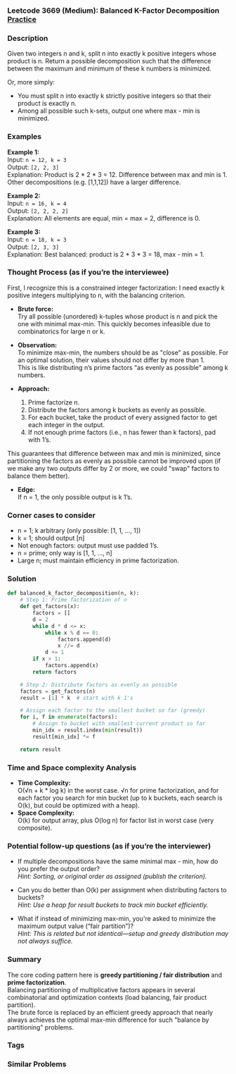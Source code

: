 ### Leetcode 3669 (Medium): Balanced K-Factor Decomposition [Practice](https://leetcode.com/problems/balanced-k-factor-decomposition)

### Description  
Given two integers n and k, split n into exactly k positive integers whose product is n. Return a possible decomposition such that the difference between the maximum and minimum of these k numbers is minimized.

Or, more simply:
- You must split n into exactly k strictly positive integers so that their product is exactly n.
- Among all possible such k-sets, output one where max - min is minimized.

### Examples  

**Example 1:**  
Input: `n = 12, k = 3`  
Output: `[2, 2, 3]`  
Explanation: Product is 2 \* 2 \* 3 = 12. Difference between max and min is 1. Other decompositions (e.g. [1,1,12]) have a larger difference.

**Example 2:**  
Input: `n = 16, k = 4`  
Output: `[2, 2, 2, 2]`  
Explanation: All elements are equal, min = max = 2, difference is 0.

**Example 3:**  
Input: `n = 18, k = 3`  
Output: `[2, 3, 3]`  
Explanation: Best balanced: product is 2 \* 3 \* 3 = 18, max - min = 1.

### Thought Process (as if you’re the interviewee)  
First, I recognize this is a constrained integer factorization: I need exactly k positive integers multiplying to n, with the balancing criterion.

- **Brute force:**  
  Try all possible (unordered) k-tuples whose product is n and pick the one with minimal max-min. This quickly becomes infeasible due to combinatorics for large n or k.

- **Observation:**  
  To minimize max-min, the numbers should be as "close" as possible. For an optimal solution, their values should not differ by more than 1.  
  This is like distributing n’s prime factors “as evenly as possible” among k numbers.

- **Approach:**
  1. Prime factorize n.
  2. Distribute the factors among k buckets as evenly as possible.
  3. For each bucket, take the product of every assigned factor to get each integer in the output.
  4. If not enough prime factors (i.e., n has fewer than k factors), pad with 1’s.

This guarantees that difference between max and min is minimized, since partitioning the factors as evenly as possible cannot be improved upon (if we make any two outputs differ by 2 or more, we could "swap" factors to balance them better).

- **Edge:**  
  If n = 1, the only possible output is k 1’s.

### Corner cases to consider  
- n = 1; k arbitrary (only possible: [1, 1, ..., 1])
- k = 1; should output [n]
- Not enough factors: output must use padded 1’s.
- n = prime; only way is [1, 1, ..., n]
- Large n; must maintain efficiency in prime factorization.

### Solution

```python
def balanced_k_factor_decomposition(n, k):
    # Step 1: Prime factorization of n
    def get_factors(x):
        factors = []
        d = 2
        while d * d <= x:
            while x % d == 0:
                factors.append(d)
                x //= d
            d += 1
        if x > 1:
            factors.append(x)
        return factors

    # Step 2: Distribute factors as evenly as possible
    factors = get_factors(n)
    result = [1] * k  # start with k 1's

    # Assign each factor to the smallest bucket so far (greedy)
    for i, f in enumerate(factors):
        # Assign to bucket with smallest current product so far
        min_idx = result.index(min(result))
        result[min_idx] *= f

    return result
```

### Time and Space complexity Analysis  

- **Time Complexity:**  
  O(√n + k \* log k) in the worst case. √n for prime factorization, and for each factor you search for min bucket (up to k buckets, each search is O(k), but could be optimized with a heap).
- **Space Complexity:**  
  O(k) for output array, plus O(log n) for factor list in worst case (very composite).

### Potential follow-up questions (as if you’re the interviewer)  

- If multiple decompositions have the same minimal max - min, how do you prefer the output order?  
  *Hint: Sorting, or original order as assigned (publish the criterion).*

- Can you do better than O(k) per assignment when distributing factors to buckets?  
  *Hint: Use a heap for result buckets to track min bucket efficiently.*

- What if instead of minimizing max-min, you're asked to minimize the maximum output value (“fair partition”)?  
  *Hint: This is related but not identical—setup and greedy distribution may not always suffice.*

### Summary
The core coding pattern here is **greedy partitioning / fair distribution** and **prime factorization**.  
Balancing partitioning of multiplicative factors appears in several combinatorial and optimization contexts (load balancing, fair product partition).  
The brute force is replaced by an efficient greedy approach that nearly always achieves the optimal max-min difference for such "balance by partitioning" problems.

### Tags


### Similar Problems

